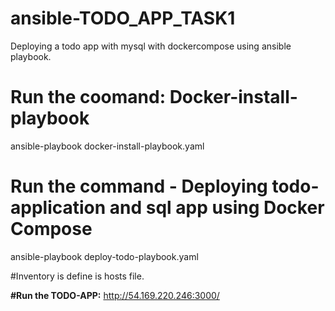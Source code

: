 # ansible-TODO_APP_TASK1
Deploying a todo app with mysql with dockercompose using ansible playbook.

# Run the coomand: Docker-install-playbook

ansible-playbook docker-install-playbook.yaml

# Run the command - Deploying todo-application and sql app using Docker Compose

ansible-playbook deploy-todo-playbook.yaml

#Inventory is define is hosts file.

**#Run the TODO-APP:**
http://54.169.220.246:3000/



